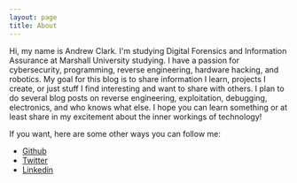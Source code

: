 ```yaml
---
layout: page
title: About
---
```


Hi, my name is Andrew Clark. I'm studying Digital Forensics and Information Assurance at Marshall University studying. I have a passion for cybersecurity, programming, reverse engineering, hardware hacking, and robotics. My goal for this blog is to share information I learn, projects I create, or just stuff I find interesting and want to share with others. I plan to do several blog posts on reverse engineering, exploitation, debugging, electronics, and who knows what else. I hope you can learn something or at least share in my excitement about the inner workings of technology!


If you want, here are some other ways you can follow me:

* [Github](http://www.github.com/Starwarsfan2099)
* [Twitter](http://www.twitter.com/Starwarsfan2099)
* [Linkedin](https://www.linkedin.com/in/andrew-clark-b83387198/)

